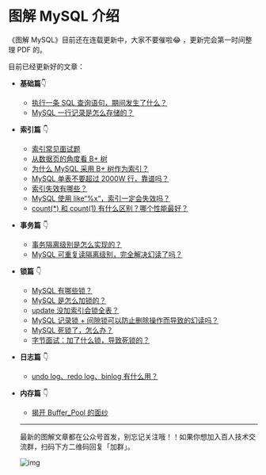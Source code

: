# 图解 MySQL 介绍

《图解 MySQL》目前还在连载更新中，大家不要催啦:joy: ，更新完会第一时间整理 PDF 的。

目前已经更新好的文章：

- **基础篇**:point_down:
  
   - [执行一条 SQL 查询语句，期间发生了什么？](how_select.md)
   - [MySQL 一行记录是怎么存储的？](row_format.md)
   
- **索引篇** :point_down:
  
   - [索引常见面试题](index_interview.md)
   - [从数据页的角度看 B+ 树](page.md)
   - [为什么 MySQL 采用 B+ 树作为索引？](why_index_chose_bpuls_tree.md)
   - [MySQL 单表不要超过 2000W 行，靠谱吗？](2000w.md)
   - [索引失效有哪些？](index_lose.md)
   - [MySQL 使用 like“%x“，索引一定会失效吗？](index_issue.md)
   - [count(\*) 和 count(1) 有什么区别？哪个性能最好？](count.md)
   
- **事务篇** :point_down:
	- [事务隔离级别是怎么实现的？](mvcc.md) 	
	- [MySQL 可重复读隔离级别，完全解决幻读了吗？](phantom.md) 	
	
- **锁篇** :point_down:
	- [MySQL 有哪些锁？](mysql_lock.md) 	
	- [MySQL 是怎么加锁的？](how_to_lock.md) 	
	- [update 没加索引会锁全表？](update_index.md) 	
	- [MySQL 记录锁 + 间隙锁可以防止删除操作而导致的幻读吗？](lock_phantom.md) 	
	- [MySQL 死锁了，怎么办？](小林Coding/mysql/lock/deadlock.md) 	
	- [字节面试：加了什么锁，导致死锁的？](show_lock.md)
	
- **日志篇** :point_down:
	
	- [undo log、redo log、binlog 有什么用？](how_update.md) 	
	
- **内存篇** :point_down:
	
	- [揭开 Buffer_Pool 的面纱](buffer_pool.md) 	
	
	----
	
	最新的图解文章都在公众号首发，别忘记关注哦！！如果你想加入百人技术交流群，扫码下方二维码回复「加群」。
	
	![img](https://cdn.xiaolincoding.com/gh/xiaolincoder/ImageHost3@main/%E5%85%B6%E4%BB%96/%E5%85%AC%E4%BC%97%E5%8F%B7%E4%BB%8B%E7%BB%8D.png)